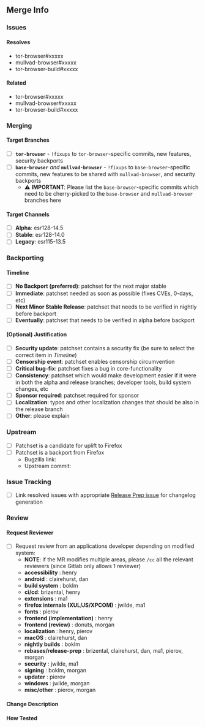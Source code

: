 ## Merge Info

<!-- Bookkeeping information for release management -->

### Issues

#### Resolves
- tor-browser#xxxxx
- mullvad-browser#xxxxx
- tor-browser-build#xxxxx

#### Related

- tor-browser#xxxxx
- mullvad-browser#xxxxx
- tor-browser-build#xxxxx

### Merging

<!-- This block tells the merger where commits need to be merged and future code archaeologists where commits were *supposed* to be merged -->

#### Target Branches

- [ ] **`tor-browser`** - `!fixups` to `tor-browser`-specific commits, new features, security backports
- [ ] **`base-browser`** *and* **`mullvad-browser`** - `!fixups` to `base-browser`-specific commits, new features to be shared with `mullvad-browser`, and security backports
  - ⚠️ **IMPORTANT**: Please list the `base-browser`-specific commits which need to be cherry-picked to the `base-browser` and `mullvad-browser` branches here

#### Target Channels

- [ ] **Alpha**: esr128-14.5
- [ ] **Stable**: esr128-14.0
- [ ] **Legacy**: esr115-13.5

### Backporting

#### Timeline
- [ ] **No Backport (preferred)**: patchset for the next major stable
- [ ] **Immediate**: patchset needed as soon as possible (fixes CVEs, 0-days, etc)
- [ ] **Next Minor Stable Release**: patchset that needs to be verified in nightly before backport
- [ ] **Eventually**: patchset that needs to be verified in alpha before backport

#### (Optional) Justification
- [ ] **Security update**: patchset contains a security fix (be sure to select the correct item in _Timeline_)
- [ ] **Censorship event**: patchset enables censorship circumvention
- [ ] **Critical bug-fix**: patchset fixes a bug in core-functionality
- [ ] **Consistency**: patchset which would make development easier if it were in both the alpha and release branches; developer tools, build system changes, etc
- [ ] **Sponsor required**: patchset required for sponsor
- [ ] **Localization**: typos and other localization changes that should be also in the release branch
- [ ] **Other**: please explain

### Upstream
- [ ] Patchset is a candidate for uplift to Firefox
- [ ] Patchset is a backport from Firefox
  - Bugzilla link:
  - Upstream commit:

### Issue Tracking
- [ ] Link resolved issues with appropriate [Release Prep issue](https://gitlab.torproject.org/groups/tpo/applications/-/issues/?sort=updated_desc&state=opened&label_name%5B%5D=Apps%3A%3AType%3A%3AReleasePreparation&first_page_size=100) for changelog generation

### Review

#### Request Reviewer

- [ ] Request review from an applications developer depending on modified system:
  - **NOTE**: if the MR modifies multiple areas, please `/cc` all the relevant reviewers (since Gitlab only allows 1 reviewer)
  - **accessibility** : henry
  - **android** : clairehurst, dan
  - **build system** : boklm
  - **ci/cd**: brizental, henry
  - **extensions** : ma1
  - **firefox internals (XUL/JS/XPCOM)** : jwilde, ma1
  - **fonts** : pierov
  - **frontend (implementation)** : henry
  - **frontend (review)** : donuts, morgan
  - **localization** : henry, pierov
  - **macOS** : clairehurst, dan
  - **nightly builds** : boklm
  - **rebases/release-prep** : brizental, clairehurst, dan, ma1, pierov, morgan
  - **security** : jwilde, ma1
  - **signing** : boklm, morgan
  - **updater** : pierov
  - **windows** : jwilde, morgan
  - **misc/other** : pierov, morgan

#### Change Description

<!-- Whatever context the reviewer needs to effectively review the patchset; if the patch includes UX updates be sure to include screenshots/video of how any new behaviour -->


#### How Tested

<!-- Description of steps taken to verify the change -->
